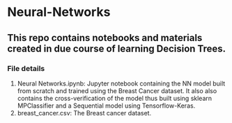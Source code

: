 # Neural-Networks
## This repo contains notebooks and materials created in due course of learning Decision Trees.
### File details
1. Neural Networks.ipynb: Jupyter notebook containing the NN model built from scratch and trained using the Breast Cancer dataset. It also also contains the cross-verification of the model thus built using sklearn MPClassifier and a Sequential model using Tensorflow-Keras.
2. breast_cancer.csv: The Breast cancer dataset.
